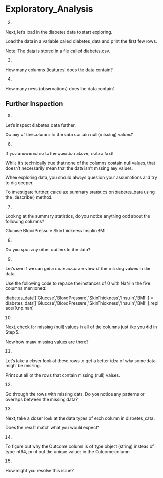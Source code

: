 # Exploratory_Analysis

2.
Next, let’s load in the diabetes data to start exploring.

Load the data in a variable called diabetes_data and print the first few rows.

Note: The data is stored in a file called diabetes.csv.


3.
How many columns (features) does the data contain?



4.
How many rows (observations) does the data contain?


## Further Inspection


5.
Let’s inspect diabetes_data further.

Do any of the columns in the data contain null (missing) values?



6.
If you answered no to the question above, not so fast!

While it’s technically true that none of the columns contain null values, that doesn’t necessarily mean that the data isn’t missing any values.

When exploring data, you should always question your assumptions and try to dig deeper.

To investigate further, calculate summary statistics on diabetes_data using the .describe() method.

7.
Looking at the summary statistics, do you notice anything odd about the following columns?

Glucose
BloodPressure
SkinThickness
Insulin
BMI


8.
Do you spot any other outliers in the data?



9.
Let’s see if we can get a more accurate view of the missing values in the data.

Use the following code to replace the instances of 0 with NaN in the five columns mentioned:

diabetes_data[['Glucose','BloodPressure','SkinThickness','Insulin','BMI']] = diabetes_data[['Glucose','BloodPressure','SkinThickness','Insulin','BMI']].replace(0,np.nan)


10.
Next, check for missing (null) values in all of the columns just like you did in Step 5.

Now how many missing values are there?


11.
Let’s take a closer look at these rows to get a better idea of why some data might be missing.

Print out all of the rows that contain missing (null) values.


12.
Go through the rows with missing data. Do you notice any patterns or overlaps between the missing data?


13.
Next, take a closer look at the data types of each column in diabetes_data.

Does the result match what you would expect?



14.
To figure out why the Outcome column is of type object (string) instead of type int64, print out the unique values in the Outcome column.



15.
How might you resolve this issue?
